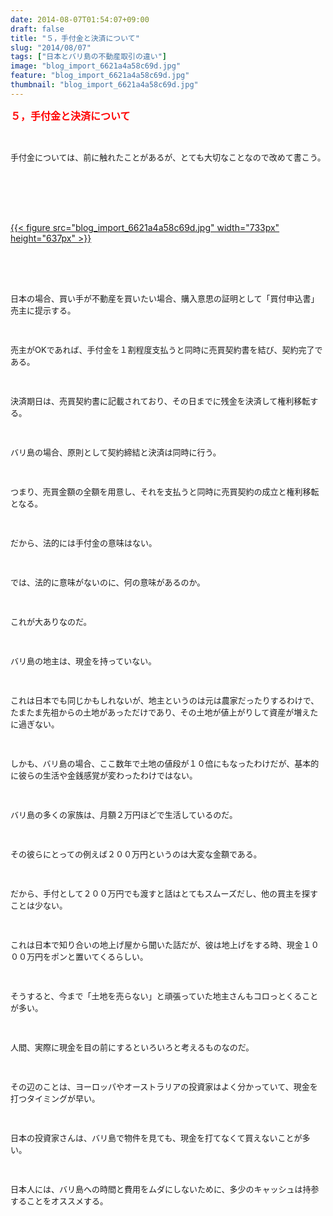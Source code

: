```yaml
---
date: 2014-08-07T01:54:07+09:00
draft: false
title: "５，手付金と決済について"
slug: "2014/08/07"
tags: ["日本とバリ島の不動産取引の違い"]
image: "blog_import_6621a4a58c69d.jpg"
feature: "blog_import_6621a4a58c69d.jpg"
thumbnail: "blog_import_6621a4a58c69d.jpg"
---
```

<p><font color="#ff0000" size="3"><strong>５，手付金と決済について</strong></font></p><br/><p><font size="2">手付金については、前に触れたことがあるが、とても大切なことなので改めて書こう。</font></p><p><font size="2"><br/></font></p><p><br/><a href="o0800060013027257280.jpg"></a><br/><a href="o0800060013027257280.jpg"></a><br/><a href="blog_import_6621a4a6a6da4.jpg">{{< figure src="blog_import_6621a4a58c69d.jpg" width="733px" height="637px" >}}</a><br/> <br/><br/></p><p><font size="2"><br/></font></p><p><font size="2">日本の場合、買い手が不動産を買いたい場合、購入意思の証明として「買付申込書」売主に提示する。</font></p><p><font size="2"><br/></font></p><p><font size="2">売主がOKであれば、手付金を１割程度支払うと同時に売買契約書を結び、契約完了である。</font></p><p><font size="2"><br/></font></p><p><font size="2">決済期日は、売買契約書に記載されており、その日までに残金を決済して権利移転する。</font></p><p><font size="2"><br/></font></p><p><font size="2">バリ島の場合、原則として契約締結と決済は同時に行う。</font></p><p><font size="2"><br/></font></p><p><font size="2">つまり、売買金額の全額を用意し、それを支払うと同時に売買契約の成立と権利移転となる。</font></p><p><font size="2"><br/></font></p><p><font size="2">だから、法的には手付金の意味はない。</font></p><p><font size="2"><br/></font></p><p><font size="2">では、法的に意味がないのに、何の意味があるのか。</font></p><p><font size="2"><br/></font></p><p><font size="2">これが大ありなのだ。</font></p><p><font size="2"><br/></font></p><p><font size="2">バリ島の地主は、現金を持っていない。</font></p><p><font size="2"><br/></font></p><p><font size="2">これは日本でも同じかもしれないが、地主というのは元は農家だったりするわけで、たまたま先祖からの土地があっただけであり、その土地が値上がりして資産が増えたに過ぎない。</font></p><p><font size="2"><br/></font></p><p><font size="2">しかも、バリ島の場合、ここ数年で土地の値段が１０倍にもなったわけだが、基本的に彼らの生活や金銭感覚が変わったわけではない。</font></p><p><font size="2"><br/></font></p><p><font size="2">バリ島の多くの家族は、月額２万円ほどで生活しているのだ。</font></p><p><font size="2"><br/></font></p><p><font size="2">その彼らにとっての例えば２００万円というのは大変な金額である。</font></p><p><font size="2"><br/></font></p><p><font size="2">だから、手付として２００万円でも渡すと話はとてもスムーズだし、他の買主を探すことは少ない。</font></p><p><font size="2"><br/></font></p><p><font size="2">これは日本で知り合いの地上げ屋から聞いた話だが、彼は地上げをする時、現金１０００万円をポンと置いてくるらしい。</font></p><p><font size="2"><br/></font></p><p><font size="2">そうすると、今まで「土地を売らない」と頑張っていた地主さんもコロっとくることが多い。</font></p><p><font size="2"><br/></font></p><p><font size="2">人間、実際に現金を目の前にするといろいろと考えるものなのだ。</font></p><p><font size="2"><br/></font></p><p><font size="2">その辺のことは、ヨーロッパやオーストラリアの投資家はよく分かっていて、現金を打つタイミングが早い。</font></p><p><font size="2"><br/></font></p><p><font size="2">日本の投資家さんは、バリ島で物件を見ても、現金を打てなくて買えないことが多い。</font></p><p><font size="2"><br/></font></p><p><font size="2">日本人には、バリ島への時間と費用をムダにしないために、多少のキャッシュは持参することをオススメする。</font></p><p><font size="2"><br/></font></p><p><font size="2"><br/></font></p><p><font size="2"><br/></font></p>

